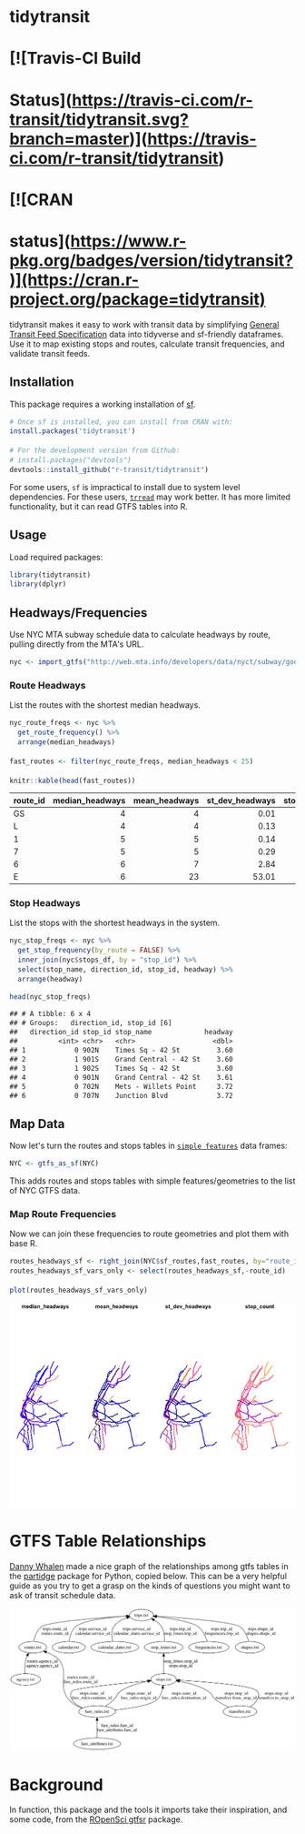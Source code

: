 # tidytransit

# [![Travis-CI Build
# Status](https://travis-ci.com/r-transit/tidytransit.svg?branch=master)](https://travis-ci.com/r-transit/tidytransit)
# [![CRAN
# status](https://www.r-pkg.org/badges/version/tidytransit?)](https://cran.r-project.org/package=tidytransit)

tidytransit makes it easy to work with transit data by simplifying [General Transit Feed Specification](http://gtfs.org/) data into tidyverse and sf-friendly dataframes. Use it to map existing stops and routes, calculate transit frequencies, and validate transit feeds.

## Installation

This package requires a working installation of [sf](https://github.com/r-spatial/sf#installing). 

``` r
# Once sf is installed, you can install from CRAN with: 
install.packages('tidytransit')

# For the development version from Github:
# install.packages("devtools")
devtools::install_github("r-transit/tidytransit")
```

For some users, `sf` is impractical to install due to system level dependencies. For these users, [`trread`](https://github.com/r-transit/trread) may work better. It has more limited functionality, but it can read GTFS tables into R. 

## Usage

Load required packages:

``` r
library(tidytransit)
library(dplyr)
```

## Headways/Frequencies

Use NYC MTA subway schedule data to calculate headways by route, pulling directly from the MTA's URL.

``` r
nyc <- import_gtfs("http://web.mta.info/developers/data/nyct/subway/google_transit.zip")
```

### Route Headways

List the routes with the shortest median headways.

``` r
nyc_route_freqs <- nyc %>% 
  get_route_frequency() %>%
  arrange(median_headways)

fast_routes <- filter(nyc_route_freqs, median_headways < 25)

knitr::kable(head(fast_routes))
```

| route\_id | median\_headways | mean\_headways | st\_dev\_headways | stop\_count |
| :-------- | ---------------: | -------------: | ----------------: | ----------: |
| GS        |                4 |              4 |              0.01 |           4 |
| L         |                4 |              4 |              0.13 |          48 |
| 1         |                5 |              5 |              0.14 |          76 |
| 7         |                5 |              5 |              0.29 |          44 |
| 6         |                6 |              7 |              2.84 |          76 |
| E         |                6 |             23 |             53.01 |          48 |

### Stop Headways

List the stops with the shortest headways in the system.

``` r
nyc_stop_freqs <- nyc %>% 
  get_stop_frequency(by_route = FALSE) %>%
  inner_join(nyc$stops_df, by = "stop_id") %>%
  select(stop_name, direction_id, stop_id, headway) %>%
  arrange(headway)
```

``` r
head(nyc_stop_freqs)
```

    ## # A tibble: 6 x 4
    ## # Groups:   direction_id, stop_id [6]
    ##   direction_id stop_id stop_name             headway
    ##          <int> <chr>   <chr>                   <dbl>
    ## 1            0 902N    Times Sq - 42 St         3.60
    ## 2            1 901S    Grand Central - 42 St    3.60
    ## 3            1 902S    Times Sq - 42 St         3.60
    ## 4            0 901N    Grand Central - 42 St    3.61
    ## 5            0 702N    Mets - Willets Point     3.72
    ## 6            0 707N    Junction Blvd            3.72

## Map Data

Now let's turn the routes and stops tables in [`simple features`](https://github.com/r-spatial/sf) data frames:

``` r
NYC <- gtfs_as_sf(NYC)
```

This adds routes and stops tables with simple features/geometries to the list of NYC GTFS data. 

### Map Route Frequencies

Now we can join these frequencies to route geometries and plot them with
base R.

``` r
routes_headways_sf <- right_join(NYC$sf_routes,fast_routes, by="route_id")
routes_headways_sf_vars_only <- select(routes_headways_sf,-route_id)

plot(routes_headways_sf_vars_only)
```

![](Readme_files/figure-gfm/plot1-1.png)<!-- -->

# GTFS Table Relationships

[Danny Whalen](https://github.com/invisiblefunnel) made a nice graph of
the relationships among gtfs tables in the
[partidge](https://github.com/remix/partridge) package for Python,
copied below. This can be a very helpful guide as you try to get a grasp
on the kinds of questions you might want to ask of transit schedule
data.

![gtfs-relationship-diagram](Readme_files/figure-gfm/dependency-graph.png)

# Background

In function, this package and the tools it imports take their inspiration, and some code, from the [ROpenSci gtfsr](https://github.com/ropensci/gtfsr) package.
